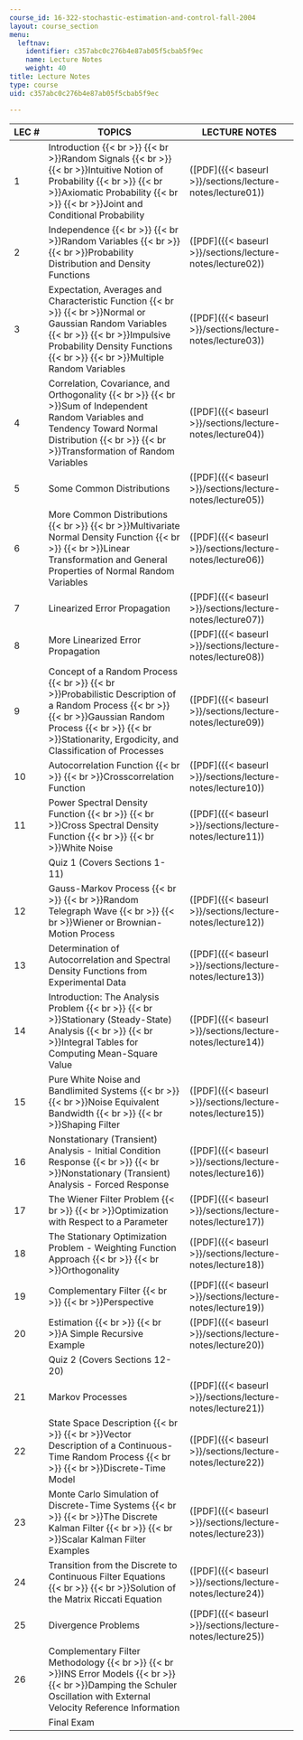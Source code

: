 ```yaml
---
course_id: 16-322-stochastic-estimation-and-control-fall-2004
layout: course_section
menu:
  leftnav:
    identifier: c357abc0c276b4e87ab05f5cbab5f9ec
    name: Lecture Notes
    weight: 40
title: Lecture Notes
type: course
uid: c357abc0c276b4e87ab05f5cbab5f9ec

---
```


| LEC # | TOPICS | LECTURE NOTES |
| --- | --- | --- |
| 1 | Introduction  {{< br >}}  {{< br >}}Random Signals  {{< br >}}  {{< br >}}Intuitive Notion of Probability  {{< br >}}  {{< br >}}Axiomatic Probability  {{< br >}}  {{< br >}}Joint and Conditional Probability | ([PDF]({{< baseurl >}}/sections/lecture-notes/lecture01)) |
| 2 | Independence  {{< br >}}  {{< br >}}Random Variables  {{< br >}}  {{< br >}}Probability Distribution and Density Functions | ([PDF]({{< baseurl >}}/sections/lecture-notes/lecture02)) |
| 3 | Expectation, Averages and Characteristic Function  {{< br >}}  {{< br >}}Normal or Gaussian Random Variables  {{< br >}}  {{< br >}}Impulsive Probability Density Functions  {{< br >}}  {{< br >}}Multiple Random Variables | ([PDF]({{< baseurl >}}/sections/lecture-notes/lecture03)) |
| 4 | Correlation, Covariance, and Orthogonality  {{< br >}}  {{< br >}}Sum of Independent Random Variables and Tendency Toward Normal Distribution  {{< br >}}  {{< br >}}Transformation of Random Variables | ([PDF]({{< baseurl >}}/sections/lecture-notes/lecture04)) |
| 5 | Some Common Distributions | ([PDF]({{< baseurl >}}/sections/lecture-notes/lecture05)) |
| 6 | More Common Distributions  {{< br >}}  {{< br >}}Multivariate Normal Density Function  {{< br >}}  {{< br >}}Linear Transformation and General Properties of Normal Random Variables | ([PDF]({{< baseurl >}}/sections/lecture-notes/lecture06)) |
| 7 | Linearized Error Propagation | ([PDF]({{< baseurl >}}/sections/lecture-notes/lecture07)) |
| 8 | More Linearized Error Propagation | ([PDF]({{< baseurl >}}/sections/lecture-notes/lecture08)) |
| 9 | Concept of a Random Process  {{< br >}}  {{< br >}}Probabilistic Description of a Random Process  {{< br >}}  {{< br >}}Gaussian Random Process  {{< br >}}  {{< br >}}Stationarity, Ergodicity, and Classification of Processes | ([PDF]({{< baseurl >}}/sections/lecture-notes/lecture09)) |
| 10 | Autocorrelation Function  {{< br >}}  {{< br >}}Crosscorrelation Function | ([PDF]({{< baseurl >}}/sections/lecture-notes/lecture10)) |
| 11 | Power Spectral Density Function  {{< br >}}  {{< br >}}Cross Spectral Density Function  {{< br >}}  {{< br >}}White Noise | ([PDF]({{< baseurl >}}/sections/lecture-notes/lecture11)) |
| &nbsp; | Quiz 1 (Covers Sections 1-11) | &nbsp; |
| 12 | Gauss-Markov Process  {{< br >}}  {{< br >}}Random Telegraph Wave  {{< br >}}  {{< br >}}Wiener or Brownian-Motion Process | ([PDF]({{< baseurl >}}/sections/lecture-notes/lecture12)) |
| 13 | Determination of Autocorrelation and Spectral Density Functions from Experimental Data | ([PDF]({{< baseurl >}}/sections/lecture-notes/lecture13)) |
| 14 | Introduction: The Analysis Problem  {{< br >}}  {{< br >}}Stationary (Steady-State) Analysis  {{< br >}}  {{< br >}}Integral Tables for Computing Mean-Square Value | ([PDF]({{< baseurl >}}/sections/lecture-notes/lecture14)) |
| 15 | Pure White Noise and Bandlimited Systems  {{< br >}}  {{< br >}}Noise Equivalent Bandwidth  {{< br >}}  {{< br >}}Shaping Filter | ([PDF]({{< baseurl >}}/sections/lecture-notes/lecture15)) |
| 16 | Nonstationary (Transient) Analysis - Initial Condition Response  {{< br >}}  {{< br >}}Nonstationary (Transient) Analysis - Forced Response | ([PDF]({{< baseurl >}}/sections/lecture-notes/lecture16)) |
| 17 | The Wiener Filter Problem  {{< br >}}  {{< br >}}Optimization with Respect to a Parameter | ([PDF]({{< baseurl >}}/sections/lecture-notes/lecture17)) |
| 18 | The Stationary Optimization Problem - Weighting Function Approach  {{< br >}}  {{< br >}}Orthogonality | ([PDF]({{< baseurl >}}/sections/lecture-notes/lecture18)) |
| 19 | Complementary Filter  {{< br >}}  {{< br >}}Perspective | ([PDF]({{< baseurl >}}/sections/lecture-notes/lecture19)) |
| 20 | Estimation  {{< br >}}  {{< br >}}A Simple Recursive Example | ([PDF]({{< baseurl >}}/sections/lecture-notes/lecture20)) |
| &nbsp; | Quiz 2 (Covers Sections 12-20) | &nbsp; |
| 21 | Markov Processes | ([PDF]({{< baseurl >}}/sections/lecture-notes/lecture21)) |
| 22 | State Space Description  {{< br >}}  {{< br >}}Vector Description of a Continuous-Time Random Process  {{< br >}}  {{< br >}}Discrete-Time Model  | ([PDF]({{< baseurl >}}/sections/lecture-notes/lecture22)) |
| 23 | Monte Carlo Simulation of Discrete-Time Systems  {{< br >}}  {{< br >}}The Discrete Kalman Filter  {{< br >}}  {{< br >}}Scalar Kalman Filter Examples | ([PDF]({{< baseurl >}}/sections/lecture-notes/lecture23)) |
| 24 | Transition from the Discrete to Continuous Filter Equations  {{< br >}}  {{< br >}}Solution of the Matrix Riccati Equation | ([PDF]({{< baseurl >}}/sections/lecture-notes/lecture24)) |
| 25 | Divergence Problems | ([PDF]({{< baseurl >}}/sections/lecture-notes/lecture25)) |
| 26 | Complementary Filter Methodology  {{< br >}}  {{< br >}}INS Error Models  {{< br >}}  {{< br >}}Damping the Schuler Oscillation with External Velocity Reference Information | &nbsp; |
| &nbsp; | Final Exam |